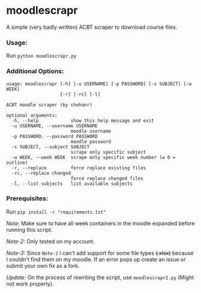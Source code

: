 # moodlescrapr
A simple (very badly written) ACBT scraper to download course files. 

### Usage: 
Run `python moodlescrapr.py` 

### Additional Options:
    usage: moodlescrapr [-h] [-u USERNAME] [-p PASSWORD] [-s SUBJECT] [-w WEEK]
                        [-r] [-rc] [-l]
    
    ACBT moodle scraper (by chehanr)
    
    optional arguments:
      -h, --help            show this help message and exit
      -u USERNAME, --username USERNAME
                            moodle username
      -p PASSWORD, --password PASSWORD
                            moodle password
      -s SUBJECT, --subject SUBJECT
                            scrape only specific subject
      -w WEEK, --week WEEK  scrape only specific week number (w 0 = outline)
      -r, --replace         force replace existing files
      -rc, --replace changed
                            force replace changed files
      -l, --list subjects   list available subjects

### Prerequisites: 
Run `pip install -r "requirements.txt"` 

 *Note:*  Make sure to have all week containers in the moodle expanded before running this script. 

 *Note-2:*  Only tested on my account.

 *Note-3:*  Since `Note-2` I can't add support for some file types ~~(.xlsx)~~ because I couldn't find them on my moodle. If an error pops up create an issue or submit your own fix as a fork.  

 *Update:*  On the process of rewriting the script, use `moodlescrapr2.py` (Might not work properly). 